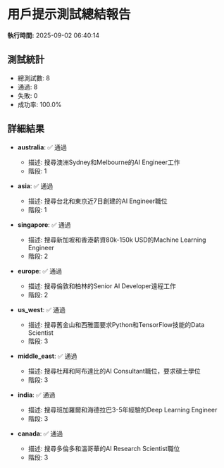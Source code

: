 # 用戶提示測試總結報告

**執行時間:** 2025-09-02 06:40:14

## 測試統計

- 總測試數: 8
- 通過: 8
- 失敗: 0
- 成功率: 100.0%

## 詳細結果

- **australia**: ✅ 通過
  - 描述: 搜尋澳洲Sydney和Melbourne的AI Engineer工作
  - 階段: 1

- **asia**: ✅ 通過
  - 描述: 搜尋台北和東京近7日創建的AI Engineer職位
  - 階段: 1

- **singapore**: ✅ 通過
  - 描述: 搜尋新加坡和香港薪資80k-150k USD的Machine Learning Engineer
  - 階段: 2

- **europe**: ✅ 通過
  - 描述: 搜尋倫敦和柏林的Senior AI Developer遠程工作
  - 階段: 2

- **us_west**: ✅ 通過
  - 描述: 搜尋舊金山和西雅圖要求Python和TensorFlow技能的Data Scientist
  - 階段: 3

- **middle_east**: ✅ 通過
  - 描述: 搜尋杜拜和阿布達比的AI Consultant職位，要求碩士學位
  - 階段: 3

- **india**: ✅ 通過
  - 描述: 搜尋班加羅爾和海德拉巴3-5年經驗的Deep Learning Engineer
  - 階段: 3

- **canada**: ✅ 通過
  - 描述: 搜尋多倫多和溫哥華的AI Research Scientist職位
  - 階段: 3

